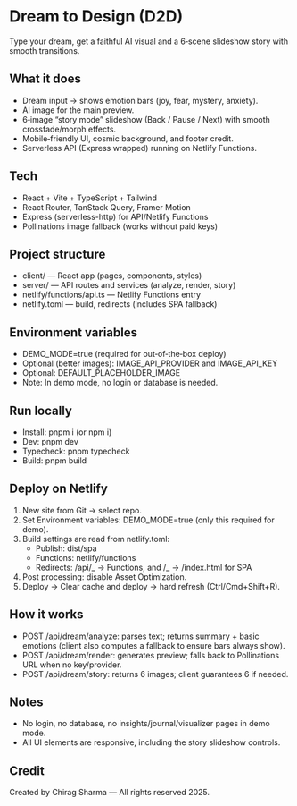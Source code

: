 # Dream to Design (D2D)

Type your dream, get a faithful AI visual and a 6‑scene slideshow story with smooth transitions.

## What it does

- Dream input → shows emotion bars (joy, fear, mystery, anxiety).
- AI image for the main preview.
- 6‑image “story mode” slideshow (Back / Pause / Next) with smooth crossfade/morph effects.
- Mobile‑friendly UI, cosmic background, and footer credit.
- Serverless API (Express wrapped) running on Netlify Functions.

## Tech

- React + Vite + TypeScript + Tailwind
- React Router, TanStack Query, Framer Motion
- Express (serverless-http) for API/Netlify Functions
- Pollinations image fallback (works without paid keys)

## Project structure

- client/ — React app (pages, components, styles)
- server/ — API routes and services (analyze, render, story)
- netlify/functions/api.ts — Netlify Functions entry
- netlify.toml — build, redirects (includes SPA fallback)

## Environment variables

- DEMO_MODE=true (required for out‑of‑the‑box deploy)
- Optional (better images): IMAGE_API_PROVIDER and IMAGE_API_KEY
- Optional: DEFAULT_PLACEHOLDER_IMAGE
- Note: In demo mode, no login or database is needed.

## Run locally

- Install: pnpm i (or npm i)
- Dev: pnpm dev
- Typecheck: pnpm typecheck
- Build: pnpm build

## Deploy on Netlify

1. New site from Git → select repo.
2. Set Environment variables: DEMO_MODE=true (only this required for demo).
3. Build settings are read from netlify.toml:
   - Publish: dist/spa
   - Functions: netlify/functions
   - Redirects: /api/_ → Functions, and /_ → /index.html for SPA
4. Post processing: disable Asset Optimization.
5. Deploy → Clear cache and deploy → hard refresh (Ctrl/Cmd+Shift+R).

## How it works

- POST /api/dream/analyze: parses text; returns summary + basic emotions (client also computes a fallback to ensure bars always show).
- POST /api/dream/render: generates preview; falls back to Pollinations URL when no key/provider.
- POST /api/dream/story: returns 6 images; client guarantees 6 if needed.

## Notes

- No login, no database, no insights/journal/visualizer pages in demo mode.
- All UI elements are responsive, including the story slideshow controls.

## Credit

Created by Chirag Sharma — All rights reserved 2025.
